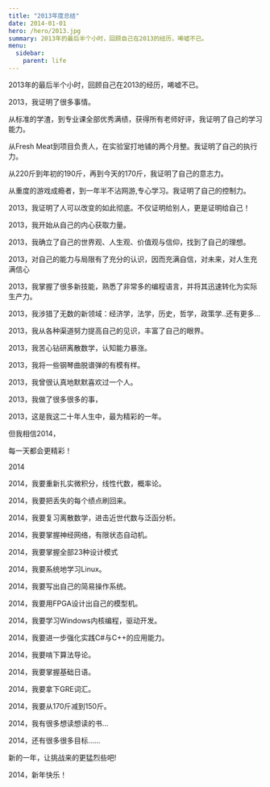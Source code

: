 ```yaml
---
title: "2013年度总结"
date: 2014-01-01
hero: /hero/2013.jpg
summary: 2013年的最后半个小时，回顾自己在2013的经历，唏嘘不已。
menu:
  sidebar:
    parent: life
---
```


2013年的最后半个小时，回顾自己在2013的经历，唏嘘不已。

2013，我证明了很多事情。

从标准的学渣，到专业课全部优秀满绩，获得所有老师好评，我证明了自己的学习能力。

从Fresh Meat到项目负责人，在实验室打地铺的两个月整。我证明了自己的执行力。

从220斤到年初的190斤，再到今天的170斤，我证明了自己的意志力。

从重度的游戏成瘾者，到一年半不沾网游,专心学习。我证明了自己的控制力。

2013，我证明了人可以改变的如此彻底。不仅证明给别人，更是证明给自己！



2013，我开始从自己的内心获取力量。

2013，我确立了自己的世界观、人生观、价值观与信仰，找到了自己的理想。

2013，对自己的能力与局限有了充分的认识，因而充满自信，对未来，对人生充满信心

2013，我掌握了很多新技能，熟悉了非常多的编程语言，并将其迅速转化为实际生产力。

2013，我涉猎了无数的新领域：经济学，法学，历史，哲学，政策学..还有更多…

2013，我从各种渠道努力提高自己的见识，丰富了自己的眼界。

2013，我苦心钻研离散数学，认知能力暴涨。

2013，我将一些钢琴曲脱谱弹的有模有样。

2013，我曾很认真地默默喜欢过一个人。

2013，我做了很多很多的事，

2013，这是我这二十年人生中，最为精彩的一年。

但我相信2014，

每一天都会更精彩！

2014

2014，我要重新扎实微积分，线性代数，概率论。

2014，我要把丢失的每个绩点刷回来。

2014，我要复习离散数学，进击近世代数与泛函分析。

2014，我要掌握神经网络，有限状态自动机。

2014，我要掌握全部23种设计模式

2014，我要系统地学习Linux。

2014，我要写出自己的简易操作系统。

2014，我要用FPGA设计出自己的模型机。

2014，我要学习Windows内核编程，驱动开发。

2014，我要进一步强化实践C#与C++的应用能力。

2014，我要啃下算法导论。

2014，我要掌握基础日语。

2014，我要拿下GRE词汇。

2014，我要从170斤减到150斤。

2014，我有很多想读想读的书...

2014，还有很多很多目标......

新的一年，让挑战来的更猛烈些吧!

2014，新年快乐！

